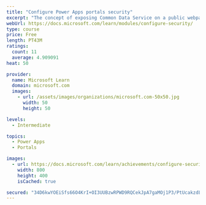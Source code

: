 ```yaml
---
title: "Configure Power Apps portals security"
excerpt: "The concept of exposing Common Data Service on a public webpage is appealing for addressing numerous business requirements. However, careful consideration is necessary to avoid exposing private or sensitive data. This module will focus on helping you understand and configure portal security to protect static and dynamic content and limit visibility to specific audiences."
webUrl: https://docs.microsoft.com/learn/modules/configure-security/
type: course
price: Free
length: PT43M
ratings:
  count: 11
  average: 4.909091
heat: 50

provider:
  name: Microsoft Learn
  domain: microsoft.com
  images:
    - url: /assets/images/organizations/microsoft.com-50x50.jpg
      width: 50
      height: 50

levels:
  - Intermediate

topics:
  - Power Apps
  - Portals

images:
  - url: https://docs.microsoft.com/learn/achievements/configure-security-social.png
    width: 800
    height: 400
    isCached: true

secured: "34D6kwYOEiSfs66O4KrI+OI3UUBzwRPWD9RQCekJpA7gaMOj1P3/PtUcakzdL78iYbs+IQrGK1eiCW7k2B21gnpzMvgdzJv6AfLFAgYlNeWVo7L9TuQeVO0y9ectl9Z7JL7hJroF34+F2KyJQzOQPKpLUGzxa4IbJF9/K9ZXQGsLQWVVk9+/p+RLmrf88lvSihwM9UD6+/qDkl8FBT8vdHkXeRfxGD10RYFHfYWP41g8Fq8VEZyP+A5nxiA6Ye04iO1b9d//02ihp9gmoWIzJBAOFQxV1S7+Rt/V2DasE0ipu+b0+KPc+VXqxO9MQN+ZQM28MDEpOmQaapAeZ6uwAUnrW2/t7c788JxB9l/gtLSel/f+xOoGK1Z1iWiYrviC8MgXnoc9PiZsX9Z+5jarJp0/+0MjyP9Qc41VGeyFY8o=;5SfWiprgQy6+cjsIA1vS4w=="
---
```



